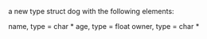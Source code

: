 a new type struct dog with the following elements:

name, type = char *
age, type = float
owner, type = char *

